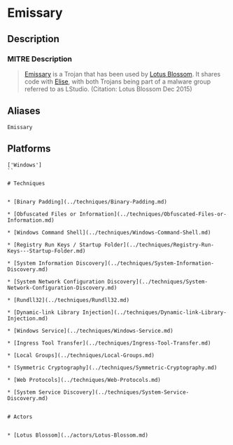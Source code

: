 
# Emissary

## Description

### MITRE Description

> [Emissary](https://attack.mitre.org/software/S0082) is a Trojan that has been used by [Lotus Blossom](https://attack.mitre.org/groups/G0030). It shares code with [Elise](https://attack.mitre.org/software/S0081), with both Trojans being part of a malware group referred to as LStudio. (Citation: Lotus Blossom Dec 2015)

## Aliases

```
Emissary
```

## Platforms

```
['Windows']
``

# Techniques


* [Binary Padding](../techniques/Binary-Padding.md)

* [Obfuscated Files or Information](../techniques/Obfuscated-Files-or-Information.md)
    
* [Windows Command Shell](../techniques/Windows-Command-Shell.md)
    
* [Registry Run Keys / Startup Folder](../techniques/Registry-Run-Keys---Startup-Folder.md)
    
* [System Information Discovery](../techniques/System-Information-Discovery.md)
    
* [System Network Configuration Discovery](../techniques/System-Network-Configuration-Discovery.md)
    
* [Rundll32](../techniques/Rundll32.md)
    
* [Dynamic-link Library Injection](../techniques/Dynamic-link-Library-Injection.md)
    
* [Windows Service](../techniques/Windows-Service.md)
    
* [Ingress Tool Transfer](../techniques/Ingress-Tool-Transfer.md)
    
* [Local Groups](../techniques/Local-Groups.md)
    
* [Symmetric Cryptography](../techniques/Symmetric-Cryptography.md)
    
* [Web Protocols](../techniques/Web-Protocols.md)
    
* [System Service Discovery](../techniques/System-Service-Discovery.md)
    

# Actors


* [Lotus Blossom](../actors/Lotus-Blossom.md)

